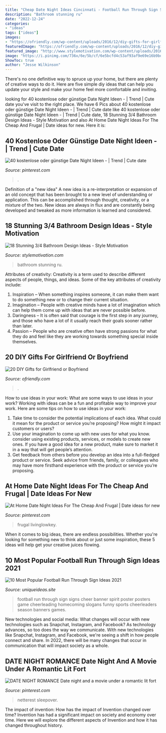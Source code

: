 ```yaml
---
title: "Cheap Date Night Ideas Cincinnati - Football Run Through Sign Signs Cheer Banner Spirit Poster Posters Game Cheerleading Homecoming Slogans Funny Sports Cheerleaders Season Banners Games"
description: "Bathroom stunning ru"
date: "2022-12-24"
categories:
- "ideas"
tags: ["ideas"]
images:
- "https://ofriendly.com/wp-content/uploads/2016/12/diy-gifts-for-girlfriend-or-boyfriend/3-diy-gifts-for-girlfriend-or-boyfriend.jpg"
featuredImage: "https://ofriendly.com/wp-content/uploads/2016/12/diy-gifts-for-girlfriend-or-boyfriend/3-diy-gifts-for-girlfriend-or-boyfriend.jpg"
featured_image: "http://www.stylemotivation.com/wp-content/uploads/2016/12/17.jpg"
image: "https://i.pinimg.com/736x/6e/5b/cf/6e5bcfd4c53af93af9e69e16b9bd6341.jpg"
ShowToc: true
author: "Jesse Wilkinson"
---
```



There's no one definitive way to spruce up your home, but there are plenty of creative ways to do it. Here are five simple diy ideas that can help you update your style and make your home feel more comfortable and inviting.

	

		
looking for 40 kostenlose oder günstige Date Night Ideen - | Trend | Cute date you've visit to the right place. We have 6 Pics about 40 kostenlose oder günstige Date Night Ideen - | Trend | Cute date like 40 kostenlose oder günstige Date Night Ideen - | Trend | Cute date, 18 Stunning 3/4 Bathroom Design Ideas - Style Motivation and also At Home Date Night Ideas For The Cheap And Frugal | Date ideas for new. Here it is:
		
    
## 40 Kostenlose Oder Günstige Date Night Ideen - | Trend | Cute Date

<img loading=lazy src="https://i.pinimg.com/736x/6e/5b/cf/6e5bcfd4c53af93af9e69e16b9bd6341.jpg" onerror="this.onerror=null;this.src='https://tse3.mm.bing.net/th?id=OIP.QdpsCAOu2nfYteZ7rSZPBwHaLG&amp;pid=15.1';" alt="40 kostenlose oder günstige Date Night Ideen - | Trend | Cute date">

_Source: pinterest.com_

>. 

	

Definition of a "new idea"
A new idea is a re-interpretation or expansion of an old concept that has been brought to a new level of understanding or application. This can be accomplished through thought, creativity, or a mixture of the two. New ideas are always in flux and are constantly being developed and tweaked as more information is learned and considered.

    
## 18 Stunning 3/4 Bathroom Design Ideas - Style Motivation

<img loading=lazy src="http://www.stylemotivation.com/wp-content/uploads/2016/12/17.jpg" onerror="this.onerror=null;this.src='https://tse1.mm.bing.net/th?id=OIP.6k1gKPkxKYABZ2BLAYgiBQHaJ4&amp;pid=15.1';" alt="18 Stunning 3/4 Bathroom Design Ideas - Style Motivation">

_Source: stylemotivation.com_

>bathroom stunning ru. 

	

Attributes of creativity:
Creativity is a term used to describe different aspects of people, things, and ideas. Some of the key attributes of creativity include: 
1. Inspiration – When something inspires someone, it can make them want to do something new or to change their current situation.
2. Imagination – People with creative minds have a lot of imagination which can help them come up with ideas that are never possible before. 
3. Daringness – It is often said that courage is the first step in any journey, and those who have a lot of it usually reach their goals sooner rather than later. 
4. Passion – People who are creative often have strong passions for what they do and feel like they are working towards something special inside themselves.

    
## 20 DIY Gifts For Girlfriend Or Boyfriend

<img loading=lazy src="https://ofriendly.com/wp-content/uploads/2016/12/diy-gifts-for-girlfriend-or-boyfriend/3-diy-gifts-for-girlfriend-or-boyfriend.jpg" onerror="this.onerror=null;this.src='https://tse3.mm.bing.net/th?id=OIP.cVATLo-PKe52Kh3D4SODiwHaNJ&amp;pid=15.1';" alt="20 DIY Gifts for Girlfriend or Boyfriend">

_Source: ofriendly.com_

>. 

	

How to use ideas in your work: What are some ways to use ideas in your work?
Working with ideas can be a fun and profitable way to improve your work. Here are some tips on how to use ideas in your work: 
1. Take time to consider the potential implications of each idea. What could it mean for the product or service you’re proposing? How might it impact customers or users? 
2. Use your imagination to come up with new uses for what you know. consider using existing products, services, or models to create new ones. If you have a good idea for a new product, make sure to market it in a way that will get people’s attention. 
3. Get feedback from others before you develop an idea into a full-fledged product or service. Seek advice from friends, family, or colleagues who may have more firsthand experience with the product or service you’re proposing.

    
## At Home Date Night Ideas For The Cheap And Frugal | Date Ideas For New

<img loading=lazy src="https://i.pinimg.com/736x/4b/e7/c2/4be7c24c6f84047f6f3cf2c1a5c783bd.jpg" onerror="this.onerror=null;this.src='https://tse1.mm.bing.net/th?id=OIP.K-3kv_XdVT6dpgZV78Tx0AHaLH&amp;pid=15.1';" alt="At Home Date Night Ideas For The Cheap And Frugal | Date ideas for new">

_Source: pinterest.com_

>frugal livinglowkey. 

	

When it comes to big ideas, there are endless possibilities. Whether you're looking for something new to think about or just some inspiration, these 5 ideas will help get your creative juices flowing.

    
## 10 Most Popular Football Run Through Sign Ideas 2021

<img loading=lazy src="https://www.uniqueideas.site/wp-content/uploads/football-run-through-sign-cheerleading-pinterest-cheer.jpg" onerror="this.onerror=null;this.src='https://tse2.mm.bing.net/th?id=OIP.3Yr-8sIKKunNCmRF8B4QegHaFj&amp;pid=15.1';" alt="10 Most Popular Football Run Through Sign Ideas 2021">

_Source: uniqueideas.site_

>football run through sign signs cheer banner spirit poster posters game cheerleading homecoming slogans funny sports cheerleaders season banners games. 

	

New technologies and social media: What changes will occur with new technologies such as Snapchat, Instagram, and Facebook?
As technology advances, so too does the way we communicate. With new technologies like Snapchat, Instagram, and Facebook, we're seeing a shift in how people connect and share. In 2022, there will be many changes that occur in communication that will impact society as a whole.

    
## DATE NIGHT ROMANCE Date Night And A Movie Under A Romantic Lit Fort

<img loading=lazy src="https://i.pinimg.com/736x/2a/a6/7c/2aa67c4e535b219ee4552c2a5af2b2ed.jpg" onerror="this.onerror=null;this.src='https://tse2.mm.bing.net/th?id=OIP.KCngYALCl4YCEY74eywHkQHaLH&amp;pid=15.1';" alt="DATE NIGHT ROMANCE Date night and a movie under a romantic lit fort">

_Source: pinterest.com_

>netterest sleepover. 

	

The impact of invention: How has the impact of Invention changed over time?
Invention has had a significant impact on society and economy over time. Here we will explore the different aspects of Invention and how it has changed throughout history.

